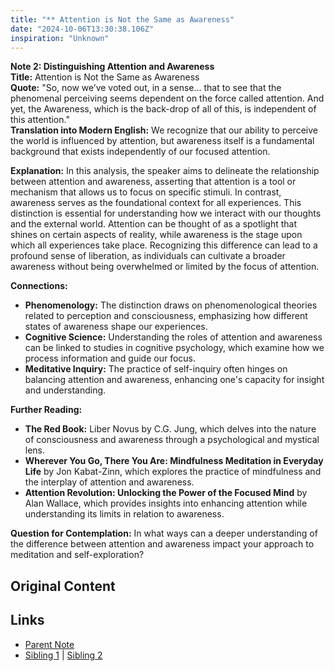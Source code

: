 ```yaml
---
title: "** Attention is Not the Same as Awareness"
date: "2024-10-06T13:30:38.106Z"
inspiration: "Unknown"
---
```


  
**Note 2: Distinguishing Attention and Awareness**  
**Title:** Attention is Not the Same as Awareness  
**Quote:** "So, now we’ve voted out, in a sense... that to see that the phenomenal perceiving seems dependent on the force called attention. And yet, the Awareness, which is the back-drop of all of this, is independent of this attention."  
**Translation into Modern English:** We recognize that our ability to perceive the world is influenced by attention, but awareness itself is a fundamental background that exists independently of our focused attention.  

**Explanation:** In this analysis, the speaker aims to delineate the relationship between attention and awareness, asserting that attention is a tool or mechanism that allows us to focus on specific stimuli. In contrast, awareness serves as the foundational context for all experiences. This distinction is essential for understanding how we interact with our thoughts and the external world. Attention can be thought of as a spotlight that shines on certain aspects of reality, while awareness is the stage upon which all experiences take place. Recognizing this difference can lead to a profound sense of liberation, as individuals can cultivate a broader awareness without being overwhelmed or limited by the focus of attention.  

**Connections:**  
- **Phenomenology:** The distinction draws on phenomenological theories related to perception and consciousness, emphasizing how different states of awareness shape our experiences.  
- **Cognitive Science:** Understanding the roles of attention and awareness can be linked to studies in cognitive psychology, which examine how we process information and guide our focus.  
- **Meditative Inquiry:** The practice of self-inquiry often hinges on balancing attention and awareness, enhancing one's capacity for insight and understanding.  

**Further Reading:**  
- **The Red Book:** Liber Novus by C.G. Jung, which delves into the nature of consciousness and awareness through a psychological and mystical lens.  
- **Wherever You Go, There You Are: Mindfulness Meditation in Everyday Life** by Jon Kabat-Zinn, which explores the practice of mindfulness and the interplay of attention and awareness.  
- **Attention Revolution: Unlocking the Power of the Focused Mind** by Alan Wallace, which provides insights into enhancing attention while understanding its limits in relation to awareness.  

**Question for Contemplation:** In what ways can a deeper understanding of the difference between attention and awareness impact your approach to meditation and self-exploration?  


## Original Content



## Links

- [Parent Note](/parent-note.md)
- [Sibling 1](/zettel1.md) | [Sibling 2](/zettel2.md)
